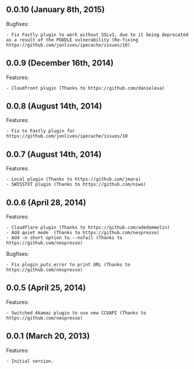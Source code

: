 ## 0.0.10 (January 8th, 2015)

Bugfixes:

    - Fix Fastly plugin to work without SSLv3, due to it being deprecated as a result of the POODLE vulnerability (Re-fixing https://github.com/jonlives/ipecache/issues/10)


## 0.0.9 (December 16th, 2014)

Features:

    - Cloudfront plugin (Thanks to https://github.com/danieleva)

## 0.0.8 (August 14th, 2014)

Features:

    - Fix to Fastly plugin for https://github.com/jonlives/ipecache/issues/10

## 0.0.7 (August 14th, 2014)

Features:

    - Local plugin (Thanks to https://github.com/jmara)
    - SWISSTXT plugin (Thanks to https://github.com/niwo)
    
## 0.0.6 (April 28, 2014)

Features:

    - Cloudflare plugin (Thanks to https://github.com/adedommelin)
    - Add quiet mode  (Thanks to https://github.com/nespresso)
    - Add -n short option to --nofail (Thanks to https://github.com/nespresso)

Bugfixes:

    - Fix plugin_puts_error to print URL (Thanks to https://github.com/nespresso)

## 0.0.5 (April 25, 2014)

Features:

    - Switched Akamai plugin to use new CCUAPI (Thanks to https://github.com/nespresso)

## 0.0.1 (March 20, 2013)

Features:

    - Initial version.
